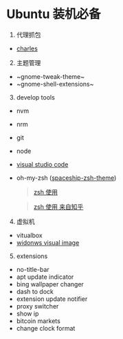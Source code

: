 # Ubuntu 装机必备

1. 代理抓包

* [charles](https://www.charlesproxy.com/)

2. 主题管理

* ~gnome-tweak-theme~
* ~gnome-shell-extensions~

3. develop tools

* nvm
* nrm
* git
* node
* [visual studio code](https://code.visualstudio.com/)
* oh-my-zsh ([spaceship-zsh-theme](https://github.com/denysdovhan/spaceship-zsh-theme))
  > [zsh 使用](https://zhuanlan.zhihu.com/mactalk/19556676)
  
  > [zsh 使用 来自知乎](https://www.zhihu.com/question/21418449)

4. 虚拟机

* vitualbox
* [widonws visual image](https://developer.microsoft.com/en-us/microsoft-edge/tools/vms/)

5. extensions

* no-title-bar
* apt update indicator
* bing wallpaper changer
* dash to dock
* extension update notifier
* proxy switcher
* show ip
* bitcoin markets
* change clock format
